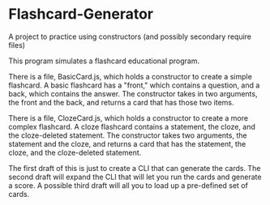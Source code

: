 # Flashcard-Generator
A project to practice using constructors (and possibly secondary require files)

This program simulates a flashcard educational program.

There is a file, BasicCard.js, which holds a constructor to create a simple flashcard.  A basic flashcard has a "front," which contains a question, and a back, which contains the answer.  The constructor takes in two arguments, the front and the back, and returns a card that has those two items.

There is a file, ClozeCard.js, which holds a constructor to create a more complex flashcard.  A cloze flashcard contains a statement, the cloze, and the cloze-deleted statement.  The constructor takes two arguments, the statement and the cloze, and returns a card that has the statement, the cloze, and the cloze-deleted statement.

The first draft of this is just to create a CLI that can generate the cards.  The second draft will expand the CLI that will let you run the cards and generate a score.  A possible third  draft will all you to load up a pre-defined set of cards.